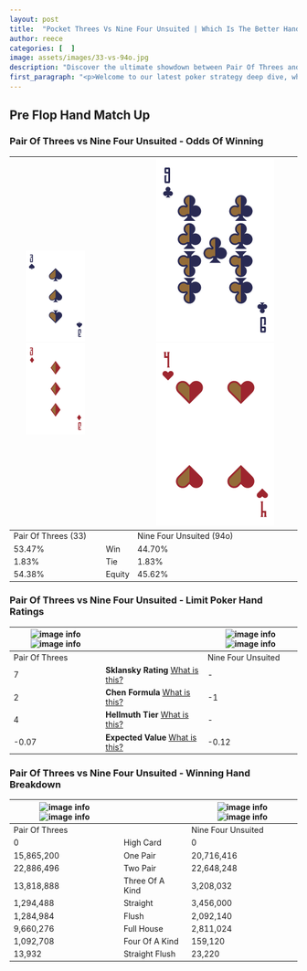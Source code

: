 ```yaml
---
layout: post
title:  "Pocket Threes Vs Nine Four Unsuited | Which Is The Better Hand In Poker? A Complete Guide"
author: reece
categories: [  ]
image: assets/images/33-vs-94o.jpg
description: "Discover the ultimate showdown between Pair Of Threes and Nine Four Unsuited in poker! Uncover the odds, strategies, and scenarios where one hand triumphs over the other. Get ready to up your poker game with this thrilling analysis."
first_paragraph: "<p>Welcome to our latest poker strategy deep dive, where we're pitting two distinct hands against each other in a high-stakes showdown: Pair Of Threes vs Nine Four Unsuited.</p><p>In the dynamic world of poker, every decision counts, and knowing which hand holds the upper hand is key to your success at the table.</p><p>In this article, we'll dissect these two hands, explore the scenarios where one dominates the other, and equip you with the knowledge to make strategic choices that can tip the odds in your favor.</p><p>Get ready to unravel the intriguing dynamics of these poker hands and elevate your game to new heights.</p>"
---
```




[comment]: # (sp0)

## Pre Flop Hand Match Up

<div class="table hand-ratings" markdown="1"> 



### Pair Of Threes vs Nine Four Unsuited - Odds Of Winning


    
| ![image info](assets/images/hand1/3.png) ![image info](assets/images/hand1/3o.png) |  | ![image info](assets/images/hand2/9.png) ![image info](assets/images/hand2/4o.png) |
| -------- | -------- | -------- |
| Pair Of Threes (33) |  | Nine Four Unsuited (94o) |
| 53.47% | Win | 44.70% |
| 1.83% | Tie | 1.83% |
| 54.38% | Equity | 45.62% |




[comment]: # (sp1)



### Pair Of Threes vs Nine Four Unsuited - Limit Poker Hand Ratings


    
| ![image info](https://www.riverpairs.com/assets/images/hand1/3.png) ![image info](https://www.riverpairs.com/assets/images/hand1/3o.png) |  | ![image info](https://www.riverpairs.com/assets/images/hand2/9.png) ![image info](https://www.riverpairs.com/assets/images/hand2/4o.png) |
| -------- | -------- | -------- |
| Pair Of Threes |  | Nine Four Unsuited |
| 7 | **Sklansky Rating** [What is this?](/sklansky-rating-explained) | - |
| 2 | **Chen Formula** [What is this?](/chen-formula-explained) | -1 |
| 4 | **Hellmuth Tier** [What is this?](/Hellmuth-tier-explained) | - |
| -0.07 | **Expected Value** [What is this?](/expected-value-explained) | -0.12 |




[comment]: # (sp2)



### Pair Of Threes vs Nine Four Unsuited - Winning Hand Breakdown


    
| ![image info](https://www.riverpairs.com/assets/images/hand1/3.png) ![image info](https://www.riverpairs.com/assets/images/hand1/3o.png) |  | ![image info](https://www.riverpairs.com/assets/images/hand2/9.png) ![image info](https://www.riverpairs.com/assets/images/hand2/4o.png) |
| -------- | -------- | -------- |
| Pair Of Threes |  | Nine Four Unsuited |
| 0 | High Card | 0 |
| 15,865,200 | One Pair | 20,716,416 |
| 22,886,496 | Two Pair | 22,648,248 |
| 13,818,888 | Three Of A Kind | 3,208,032 |
| 1,294,488 | Straight | 3,456,000 |
| 1,284,984 | Flush | 2,092,140 |
| 9,660,276 | Full House | 2,811,024 |
| 1,092,708 | Four Of A Kind | 159,120 |
| 13,932 | Straight Flush | 23,220 |




[comment]: # (sp3)



</div>

[comment]: # (sp4)



[comment]: # (sp5)

